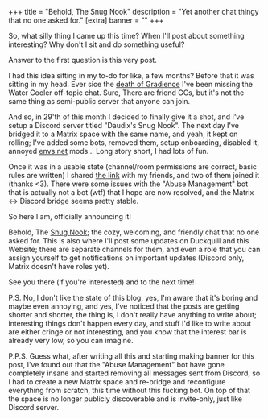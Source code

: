 +++
title = "Behold, The Snug Nook"
description = "Yet another chat thingy that no one asked for."
[extra]
banner = ""
+++

So, what silly thing I came up this time? When I'll post about something interesting? Why don't I sit and do something useful?

Answer to the first question is this very post.

I had this idea sitting in my to-do for like, a few months? Before that it was sitting in my head. Ever sice the [death of Gradience](@/blog/2024-07-18-archiving-gradience/index.md) I've been missing the Water Cooler off-topic chat. Sure, There are friend GCs, but it's not the same thing as semi-public server that anyone can join.

And so, in 29'th of this month I decided to finally give it a shot, and I've setup a Discord server titled "Daudix's Snug Nook". The next day I've bridged it to a Matrix space with the same name, and yeah, it kept on rolling; I've added some bots, removed them, setup onboarding, disabled it, annoyed [envs.net](https://envs.net) mods... Long story short, I had lots of fun.

Once it was in a usable state (channel/room permissions are correct, basic rules are written) I shared [the link](@/snug-nook/index.md) with my friends, and two of them joined it (thanks <3). There were some issues with the "Abuse Management" bot that is actually not a bot (wtf) that I hope are now resolved, and the Matrix <-> Discord bridge seems pretty stable.

So here I am, officially announcing it!

Behold, The [Snug Nook](@/snug-nook/index.md); the cozy, welcoming, and friendly chat that no one asked for. This is also where I'll post some updates on Duckquill and this Website; there are separate channels for them, and even a role that you can assign yourself to get notifications on important updates (Discord only, Matrix doesn't have roles yet).

See you there (if you're interested) and to the next time!

P.S. No, I don't like the state of this blog, yes, I'm aware that it's boring and maybe even annoying, and yes, I've noticed that the posts are getting shorter and shorter, the thing is, I don't really have anything to write about; interesting things don't happen every day, and stuff I'd like to write about are either cringe or not interesting, and you know that the interest bar is already very low, so you can imagine.

P.P.S. Guess what, after writing all this and starting making banner for this post, I've found out that the "Abuse Management" bot have gone completely insane and started removing all messages sent from Discord, so I had to create a new Matrix space and re-bridge and reconfigure everything from scratch, this time without this fucking bot. On top of that the space is no longer publicly discoverable and is invite-only, just like Discord server.